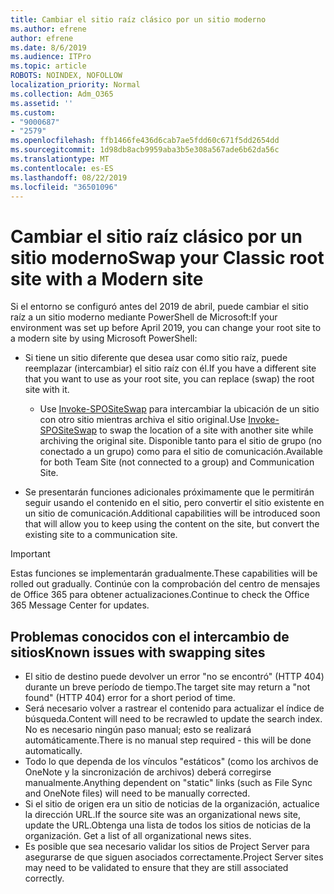 ```yaml
---
title: Cambiar el sitio raíz clásico por un sitio moderno
ms.author: efrene
author: efrene
ms.date: 8/6/2019
ms.audience: ITPro
ms.topic: article
ROBOTS: NOINDEX, NOFOLLOW
localization_priority: Normal
ms.collection: Adm_O365
ms.assetid: ''
ms.custom:
- "9000687"
- "2579"
ms.openlocfilehash: ffb1466fe436d6cab7ae5fdd60c671f5dd2654dd
ms.sourcegitcommit: 1d98db8acb9959aba3b5e308a567ade6b62da56c
ms.translationtype: MT
ms.contentlocale: es-ES
ms.lasthandoff: 08/22/2019
ms.locfileid: "36501096"
---
```

# <a name="swap-your-classic-root-site-with-a-modern-site"></a><span data-ttu-id="43c02-102">Cambiar el sitio raíz clásico por un sitio moderno</span><span class="sxs-lookup"><span data-stu-id="43c02-102">Swap your Classic root site with a Modern site</span></span>

<span data-ttu-id="43c02-103">Si el entorno se configuró antes del 2019 de abril, puede cambiar el sitio raíz a un sitio moderno mediante PowerShell de Microsoft:</span><span class="sxs-lookup"><span data-stu-id="43c02-103">If your environment was set up before April 2019, you can change your root site to a modern site by using Microsoft PowerShell:</span></span>

- <span data-ttu-id="43c02-104">Si tiene un sitio diferente que desea usar como sitio raíz, puede reemplazar (intercambiar) el sitio raíz con él.</span><span class="sxs-lookup"><span data-stu-id="43c02-104">If you have a different site that you want to use as your root site, you can replace (swap) the root site with it.</span></span> 
    - <span data-ttu-id="43c02-105">Use [Invoke-SPOSiteSwap](https://docs.microsoft.com/powershell/module/sharepoint-online/invoke-spositeswap?view=sharepoint-ps) para intercambiar la ubicación de un sitio con otro sitio mientras archiva el sitio original.</span><span class="sxs-lookup"><span data-stu-id="43c02-105">Use [Invoke-SPOSiteSwap](https://docs.microsoft.com/powershell/module/sharepoint-online/invoke-spositeswap?view=sharepoint-ps) to swap the location of a site with another site while archiving the original site.</span></span> <span data-ttu-id="43c02-106">Disponible tanto para el sitio de grupo (no conectado a un grupo) como para el sitio de comunicación.</span><span class="sxs-lookup"><span data-stu-id="43c02-106">Available for both Team Site (not connected to a group) and Communication Site.</span></span> 

- <span data-ttu-id="43c02-107">Se presentarán funciones adicionales próximamente que le permitirán seguir usando el contenido en el sitio, pero convertir el sitio existente en un sitio de comunicación.</span><span class="sxs-lookup"><span data-stu-id="43c02-107">Additional capabilities will be introduced soon that will allow you to keep using the content on the site, but convert the existing site to a communication site.</span></span> 
>[!Important]
><span data-ttu-id="43c02-108">Estas funciones se implementarán gradualmente.</span><span class="sxs-lookup"><span data-stu-id="43c02-108">These capabilities will be rolled out gradually.</span></span> <span data-ttu-id="43c02-109">Continúe con la comprobación del centro de mensajes de Office 365 para obtener actualizaciones.</span><span class="sxs-lookup"><span data-stu-id="43c02-109">Continue to check the Office 365 Message Center for updates.</span></span> 

## <a name="known-issues-with-swapping-sites"></a><span data-ttu-id="43c02-110">Problemas conocidos con el intercambio de sitios</span><span class="sxs-lookup"><span data-stu-id="43c02-110">Known issues with swapping sites</span></span>

- <span data-ttu-id="43c02-111">El sitio de destino puede devolver un error "no se encontró" (HTTP 404) durante un breve período de tiempo.</span><span class="sxs-lookup"><span data-stu-id="43c02-111">The target site may return a "not found" (HTTP 404) error for a short period of time.</span></span>
- <span data-ttu-id="43c02-112">Será necesario volver a rastrear el contenido para actualizar el índice de búsqueda.</span><span class="sxs-lookup"><span data-stu-id="43c02-112">Content will need to be recrawled to update the search index.</span></span> <span data-ttu-id="43c02-113">No es necesario ningún paso manual; esto se realizará automáticamente.</span><span class="sxs-lookup"><span data-stu-id="43c02-113">There is no manual step required - this will be done automatically.</span></span>
- <span data-ttu-id="43c02-114">Todo lo que dependa de los vínculos "estáticos" (como los archivos de OneNote y la sincronización de archivos) deberá corregirse manualmente.</span><span class="sxs-lookup"><span data-stu-id="43c02-114">Anything dependent on "static" links (such as File Sync and OneNote files) will need to be manually corrected.</span></span>
- <span data-ttu-id="43c02-115">Si el sitio de origen era un sitio de noticias de la organización, actualice la dirección URL.</span><span class="sxs-lookup"><span data-stu-id="43c02-115">If the source site was an organizational news site, update the URL.</span></span><span data-ttu-id="43c02-116">Obtenga una lista de todos los sitios de noticias de la organización.</span><span class="sxs-lookup"><span data-stu-id="43c02-116"> Get a list of all organizational news sites.</span></span>
- <span data-ttu-id="43c02-117">Es posible que sea necesario validar los sitios de Project Server para asegurarse de que siguen asociados correctamente.</span><span class="sxs-lookup"><span data-stu-id="43c02-117">Project Server sites may need to be validated to ensure that they are still associated correctly.</span></span>





